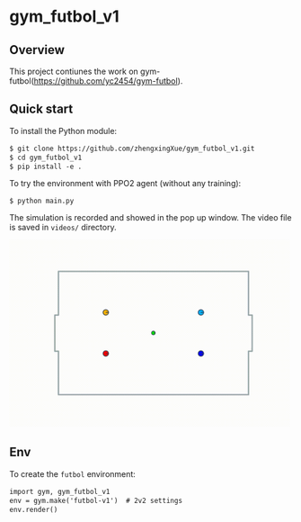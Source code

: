 # gym_futbol_v1

## Overview
This project contiunes the work on gym-futbol(https://github.com/yc2454/gym-futbol).

## Quick start

To install the Python module:
```
$ git clone https://github.com/zhengxingXue/gym_futbol_v1.git
$ cd gym_futbol_v1
$ pip install -e .
```

To try the environment with PPO2 agent (without any training):
```
$ python main.py
```
The simulation is recorded and showed in the pop up window. The video file is saved in ``videos/`` directory.

<img src="supplement/ppo2-futbol-pre-train.gif" width="500" />

## Env

To create the ``futbol`` environment:
```
import gym, gym_futbol_v1
env = gym.make('futbol-v1')  # 2v2 settings
env.render()
```
